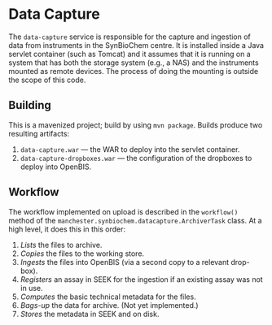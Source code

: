 # Data Capture
The `data-capture` service is responsible for the capture and ingestion of data from instruments in the SynBioChem centre. It is installed inside a Java servlet container (such as Tomcat) and it assumes that it is running on a system that has both the storage system (e.g., a NAS) and the instruments mounted as remote devices. The process of doing the mounting is outside the scope of this code.

## Building
This is a mavenized project; build by using `mvn package`. Builds produce two resulting artifacts:

1. `data-capture.war` — the WAR to deploy into the servlet container.
2. `data-capture-dropboxes.war` — the configuration of the dropboxes to deploy into OpenBIS.

## Workflow
The workflow implemented on upload is described in the `workflow()` method of the `manchester.synbiochem.datacapture.ArchiverTask` class. At a high level, it does this in this order:

1. _Lists_ the files to archive.
2. _Copies_ the files to the working store.
3. _Ingests_ the files into OpenBIS (via a second copy to a relevant drop-box).
4. _Registers_ an assay in SEEK for the ingestion if an existing assay was not in use.
5. _Computes_ the basic technical metadata for the files.
6. _Bags-up_ the data for archive. (Not yet implemented.)
7. _Stores_ the metadata in SEEK and on disk.

